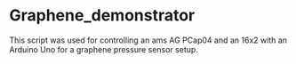 # Graphene_demonstrator
This script was used for controlling an ams AG PCap04 and an 16x2 with an Arduino Uno for a graphene pressure sensor setup.
